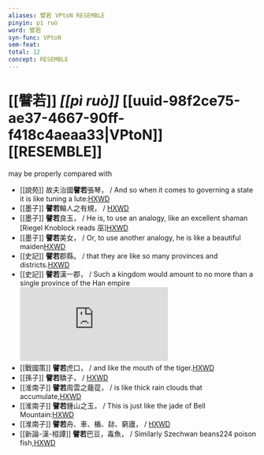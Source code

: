 ```yaml
---
aliases: 譬若 VPtoN RESEMBLE
pinyin: pì ruò
word: 譬若
syn-func: VPtoN
sem-feat: 
total: 12
concept: RESEMBLE 
---
```

# [[譬若]] *[[pì ruò]]*  [[uuid-98f2ce75-ae37-4667-90ff-f418c4aeaa33|VPtoN]] [[RESEMBLE]]
may be properly compared with
 - [[說苑]] 故夫治國**譬若**張琴，
                     / And so when it comes to governing a state it is like tuning a lute:[HXWD](https://hxwd.org/textview.html?location=CH1a0907_CHANT_007-4a.6)
 - [[墨子]] **譬若**輪人之有規，
                     / [HXWD](https://hxwd.org/textview.html?location=CH1a0938_CHANT_007-8a.4)
 - [[墨子]] **譬若**良玉，
                     / He is, to use an analogy, like an excellent shaman [Riegel Knoblock reads 巫][HXWD](https://hxwd.org/textview.html?location=CH1a0938_CHANT_012-19a.5)
 - [[墨子]] **譬若**美女，
                     / Or, to use another analogy, he is like a beautiful maiden[HXWD](https://hxwd.org/textview.html?location=CH1a0938_CHANT_012-19a.8)
 - [[史記]] **譬若**郡縣。
                     / that they are like so many provinces and districts.[HXWD](https://hxwd.org/textview.html?location=KR2a0001_tls_087-3a.29)
 - [[史記]] **譬若**漢一郡，
                     / Such a kingdom would amount to no more than a single province of the Han empire![HXWD](https://hxwd.org/textview.html?location=KR2a0001_tls_097-11a.29)
 - [[戰國策]] **譬若**虎口，
                     / and like the mouth of the tiger.[HXWD](https://hxwd.org/textview.html?location=KR2e0003_tls_138-2a.27)
 - [[孫子]] **譬若**驕子，
                     / [HXWD](https://hxwd.org/textview.html?location=KR3b0003_tls_011-5a.9)
 - [[淮南子]] **譬若**周雲之蘢蓯，
                     / is like thick rain clouds that accumulate,[HXWD](https://hxwd.org/textview.html?location=KR3j0010_tls_002-14a.10)
 - [[淮南子]] **譬若**鍾山之玉，
                     / This is just like the jade of Bell Mountain:[HXWD](https://hxwd.org/textview.html?location=KR3j0010_tls_002-9a.13)
 - [[淮南子]] **譬若**舟、車、楯、䦊、窮廬，
                     / [HXWD](https://hxwd.org/textview.html?location=KR3j0010_tls_011-6a.13)
 - [[新論-漢-桓譚]] **譬若**巴豆，毒魚， / Similarly Szechwan beans224 poison fish,[HXWD](https://hxwd.org/textview.html?location=KR3j0192_tls_002-28a.18)